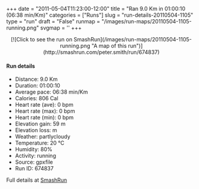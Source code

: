 +++
date = "2011-05-04T11:23:00-12:00"
title = "Ran 9.0 Km in 01:00:10 (06:38 min/Km)"
categories = ["Runs"]
slug = "run-details-20110504-1105"
type = "run"
draft = "False"
runmap = "/images/run-maps/20110504-1105-running.png"
svgmap = '<polyline points="21 0, 33 13, 36 22, 52 50, 35 56, 28 70, 30 82, 36 98, 50 100, 73 88, 79 71, 74 60, 68 57, 71 56, 79 67, 74 88, 79 75, 79 68, 76 64, 73 58, 61 60, 69 56, 77 62, 79 72, 71 90, 79 70, 71 58, 60 61, 70 56, 79 66, 78 75, 71 88, 78 69, 72 58, 60 60, 71 56, 78 63, 79 72, 70 88, 78 74, 78 67, 72 58, 59 59, 71 57, 79 68, 70 89, 78 74, 78 68, 71 57, 63 58, 71 56, 77 62, 79 74, 72 87, 72 85, 78 66, 72 57, 58 59, 74 56, 80 67, 72 87, 78 66, 76 62, 71 55, 60 53, 47 44, 39 31, 35 17, 29 10">'
+++



<!--more-->

<center>
[![Click to see the run on SmashRun](/images/run-maps/20110504-1105-running.png "A map of this run")](http://smashrun.com/peter.smith/run/674837)
</center>

#### Run details

* Distance: 9.0 Km
* Duration: 01:00:10
* Average pace: 06:38 min/Km
* Calories: 806 Cal
* Heart rate (ave): 0 bpm
* Heart rate (max): 0 bpm
* Heart rate (min): 0 bpm
* Elevation gain: 59 m
* Elevation loss:  m
* Weather: partlycloudy
* Temperature: 20 &deg;C
* Humidity: 80%
* Activity: running
* Source: gpxfile
* Run ID: 674837

Full details at [SmashRun](http://smashrun.com/peter.smith/run/674837)